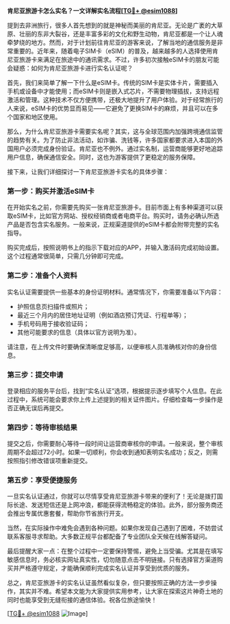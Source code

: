 **肯尼亚旅游卡怎么实名？一文详解实名流程[[TG💪+ @esim1088](https://t.me/s/esim1088)]**

提到去非洲旅行，很多人首先想到的就是神秘而美丽的肯尼亚。无论是广袤的大草原、壮丽的东非大裂谷，还是丰富多彩的文化和野生动物，肯尼亚都是一个让人魂牵梦绕的地方。然而，对于计划前往肯尼亚的游客来说，了解当地的通信服务是非常重要的。近年来，随着电子SIM卡（eSIM）的普及，越来越多的人选择使用肯尼亚旅游卡来满足在旅途中的通讯需求。不过，许多初次接触eSIM卡的朋友可能会疑惑：如何为肯尼亚旅游卡进行实名认证呢？

首先，我们来简单了解一下什么是eSIM卡。传统的SIM卡是实体卡片，需要插入手机或设备中才能使用；而eSIM卡则是嵌入式芯片，不需要物理插拔，支持远程激活和管理。这种技术不仅方便携带，还极大地提升了用户体验。对于经常旅行的人来说，eSIM卡的优势显而易见——它避免了更换SIM卡的麻烦，并且可以在多个国家和地区使用。

那么，为什么肯尼亚旅游卡需要实名呢？其实，这与全球范围内加强跨境通信监管的趋势有关。为了防止非法活动，如诈骗、洗钱等，许多国家都要求进入本国的外国用户必须完成身份验证。肯尼亚也不例外。通过实名制，运营商能够更好地追踪用户信息，确保通信安全。同时，这也为游客提供了更稳定的服务保障。

接下来，让我们详细探讨一下肯尼亚旅游卡实名的具体步骤：

### **第一步：购买并激活eSIM卡**
在开始实名之前，你需要先购买一张肯尼亚旅游卡。目前市面上有多种渠道可以获取eSIM卡，比如官方网站、授权经销商或者电商平台。购买时，请务必确认所选产品是否包含实名服务。一般来说，正规渠道提供的eSIM卡都会附带完整的实名指导。

购买完成后，按照说明书上的指示下载对应的APP，并输入激活码完成初始设置。这个过程通常很简单，只需几分钟即可完成。

### **第二步：准备个人资料**
实名认证需要提供一些基本的身份证明材料。通常情况下，你需要准备以下内容：
- 护照信息页扫描件或照片；
- 最近三个月内的居住地址证明（例如酒店预订凭证、行程单等）；
- 手机号码用于接收验证码；
- 其他可能要求的信息（具体以官方说明为准）。

请注意，在上传文件时要确保清晰度足够高，以便审核人员准确核对你的身份信息。

### **第三步：提交申请**
登录相应的服务平台后，找到“实名认证”选项，根据提示逐步填写个人信息。在此过程中，系统可能会要求你上传上述提到的相关证件图片。仔细检查每一步操作是否正确无误后再提交。

### **第四步：等待审核结果**
提交之后，你需要耐心等待一段时间让运营商审核你的申请。一般来说，整个审核周期不会超过72小时。如果一切顺利，你会收到通知表明实名成功；反之，则需按照指引修改错误项重新提交。

### **第五步：享受便捷服务**
一旦实名认证通过，你就可以尽情享受肯尼亚旅游卡带来的便利了！无论是拨打国际长途、发送短信还是上网冲浪，都能获得流畅稳定的体验。此外，部分服务商还会推出专属优惠套餐，帮助你节省旅行开支。

当然，在实际操作中难免会遇到各种问题。如果你发现自己遇到了困难，不妨尝试联系客服寻求帮助。大多数正规平台都配备了专业团队全天候在线解答疑问。

最后提醒大家一点：在整个过程中一定要保持警惕，避免上当受骗。尤其是在填写敏感信息时，务必核实网址真实性，切勿随意点击不明链接。只有选择官方渠道购买并严格遵守规定，才能确保顺利完成实名认证并享受到优质的服务。

总之，肯尼亚旅游卡的实名认证虽然看似复杂，但只要按照正确的方法一步步操作，其实并不难。希望本文能为大家提供实用参考，让大家在探索这片神奇土地的同时也能享受到无缝衔接的通信体验。祝各位旅途愉快！

[[TG💪+ @esim1088](https://t.me/s/esim1088) ![Image](https://i.postimg.cc/4NQfJmqS/Snipaste-2025-05-13-00-14-12.png)]